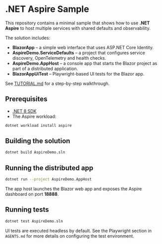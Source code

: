 # .NET Aspire Sample

This repository contains a minimal sample that shows how to use **.NET Aspire** to host multiple services with shared defaults and observability.

The solution includes:

- **BlazorApp** – a simple web interface that uses ASP.NET Core Identity.
- **AspireDemo.ServiceDefaults** – a project that configures service discovery, OpenTelemetry and health checks.
- **AspireDemo.AppHost** – a console app that starts the Blazor project as part of a distributed application.
- **BlazorAppUiTest** – Playwright-based UI tests for the Blazor app.

See [TUTORIAL.md](TUTORIAL.md) for a step-by-step walkthrough.

## Prerequisites

- [.NET 8 SDK](https://dotnet.microsoft.com/download/dotnet/8.0)
- The Aspire workload:

```bash
dotnet workload install aspire
```

## Building the solution

```bash
dotnet build AspireDemo.sln
```

## Running the distributed app

```bash
dotnet run --project AspireDemo.AppHost
```

The app host launches the Blazor web app and exposes the Aspire dashboard on port **18888**.

## Running tests

```bash
dotnet test AspireDemo.sln
```

UI tests are executed headless by default. See the Playwright section in `AGENTS.md` for more details on configuring the test environment.

